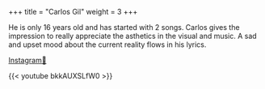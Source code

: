 +++
title = "Carlos Gil"
weight = 3
+++


He is only 16 years old and has started with 2 songs. Carlos gives the impression to really appreciate the asthetics in the visual and music. A sad and upset mood about the current reality flows in his lyrics.

[Instagram📸](https://www.instagram.com/carlosgselfa/)




{{< youtube bkkAUXSLfW0 >}}
